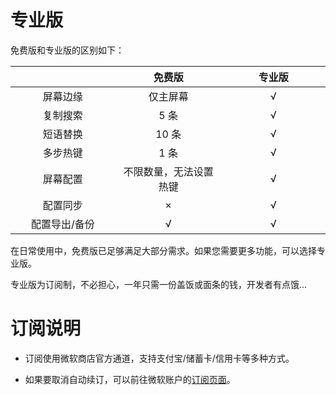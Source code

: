 # 专业版

免费版和专业版的区别如下：

|               |         免费版         | 专业版 |
| :-----------: | :--------------------: | :----: |
|   屏幕边缘    |        仅主屏幕        |   √    |
|   复制搜索    |          5 条          |   √    |
|   短语替换    |         10 条          |   √    |
|   多步热键    |          1 条          |   √    |
|   屏幕配置    | 不限数量，无法设置热键 |   √    |
|   配置同步    |           ×            |   √    |
| 配置导出/备份 |           √            |   √    |

在日常使用中，免费版已足够满足大部分需求。如果您需要更多功能，可以选择专业版。

专业版为订阅制，不必担心，一年只需一份盖饭或面条的钱，开发者有点饿...

# 订阅说明

- 订阅使用微软商店官方通道，支持支付宝/储蓄卡/信用卡等多种方式。

- 如果要取消自动续订，可以前往微软账户的[订阅页面](https://account.microsoft.com/services/)。

<style>
td {
    width: 12rem;
}
</style>

